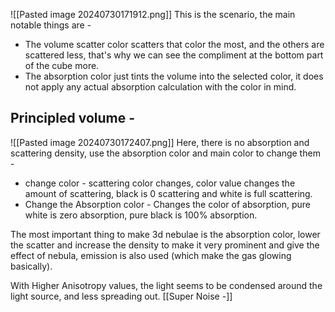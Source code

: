 ![[Pasted image 20240730171912.png]]
This is the scenario, the main notable things are -
- The volume scatter color scatters that color the most, and the others are scattered less, that's why we can see the compliment at the bottom part of the cube more.
- The absorption color just tints the volume into the selected color, it does not apply any actual absorption calculation with the color in mind.
##  Principled volume -

![[Pasted image 20240730172407.png]]
Here, there is no absorption and scattering density, use the absorption color and main color to change them -
- change color - scattering color changes, color value changes the amount of scattering, black is 0 scattering and white is full scattering.
- Change the Absorption color - Changes the color of absorption, pure white is zero absorption, pure black is 100% absorption.

The most important thing to make 3d nebulae is the absorption color, lower the scatter and increase the density to make it very prominent and give the effect of nebula, emission is also used (which make the gas glowing basically).


With Higher Anisotropy values, the light seems to be condensed around the light source, and less spreading out.
[[Super Noise -]]
